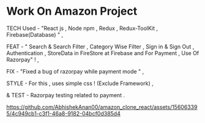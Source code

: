 # Work On Amazon Project

TECH Used - "React js , Node npm , Redux , Redux-ToolKit , Firebase(Database) " ,


FEAT - " Search & Search Filter , Category Wise Filter , Sign in & Sign Out , Authentication , StoreData in FireStore at Firebase and For Payment , Use Of Razorpay" ! ,


FIX - "Fixed a bug of razorpay while payment mode " ,


STYLE - For this , uses simple css ! (Exclude Framework) ,


 & TEST - Razorpay testing related to payment .



https://github.com/AbhishekAnan00/amazon_clone_react/assets/156063395/4c949cb1-c3f1-46a8-9182-04bcf0d385d4
